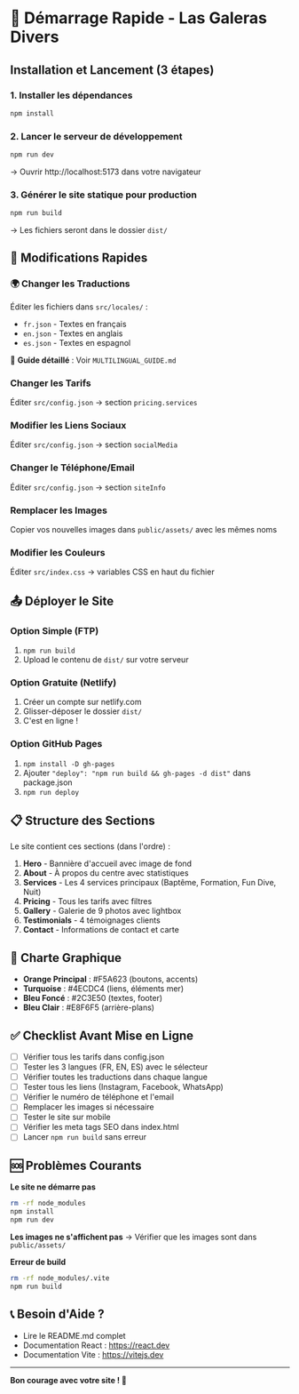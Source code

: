 # 🚀 Démarrage Rapide - Las Galeras Divers

## Installation et Lancement (3 étapes)

### 1. Installer les dépendances
```bash
npm install
```

### 2. Lancer le serveur de développement
```bash
npm run dev
```
→ Ouvrir http://localhost:5173 dans votre navigateur

### 3. Générer le site statique pour production
```bash
npm run build
```
→ Les fichiers seront dans le dossier `dist/`

## 🎯 Modifications Rapides

### 🌍 Changer les Traductions
Éditer les fichiers dans `src/locales/` :
- `fr.json` - Textes en français
- `en.json` - Textes en anglais
- `es.json` - Textes en espagnol

📖 **Guide détaillé** : Voir `MULTILINGUAL_GUIDE.md`

### Changer les Tarifs
Éditer `src/config.json` → section `pricing.services`

### Modifier les Liens Sociaux
Éditer `src/config.json` → section `socialMedia`

### Changer le Téléphone/Email
Éditer `src/config.json` → section `siteInfo`

### Remplacer les Images
Copier vos nouvelles images dans `public/assets/` avec les mêmes noms

### Modifier les Couleurs
Éditer `src/index.css` → variables CSS en haut du fichier

## 📤 Déployer le Site

### Option Simple (FTP)
1. `npm run build`
2. Upload le contenu de `dist/` sur votre serveur

### Option Gratuite (Netlify)
1. Créer un compte sur netlify.com
2. Glisser-déposer le dossier `dist/`
3. C'est en ligne !

### Option GitHub Pages
1. `npm install -D gh-pages`
2. Ajouter `"deploy": "npm run build && gh-pages -d dist"` dans package.json
3. `npm run deploy`

## 📋 Structure des Sections

Le site contient ces sections (dans l'ordre) :
1. **Hero** - Bannière d'accueil avec image de fond
2. **About** - À propos du centre avec statistiques
3. **Services** - Les 4 services principaux (Baptême, Formation, Fun Dive, Nuit)
4. **Pricing** - Tous les tarifs avec filtres
5. **Gallery** - Galerie de 9 photos avec lightbox
6. **Testimonials** - 4 témoignages clients
7. **Contact** - Informations de contact et carte

## 🎨 Charte Graphique

- **Orange Principal** : #F5A623 (boutons, accents)
- **Turquoise** : #4ECDC4 (liens, éléments mer)
- **Bleu Foncé** : #2C3E50 (textes, footer)
- **Bleu Clair** : #E8F6F5 (arrière-plans)

## ✅ Checklist Avant Mise en Ligne

- [ ] Vérifier tous les tarifs dans config.json
- [ ] Tester les 3 langues (FR, EN, ES) avec le sélecteur
- [ ] Vérifier toutes les traductions dans chaque langue
- [ ] Tester tous les liens (Instagram, Facebook, WhatsApp)
- [ ] Vérifier le numéro de téléphone et l'email
- [ ] Remplacer les images si nécessaire
- [ ] Tester le site sur mobile
- [ ] Vérifier les meta tags SEO dans index.html
- [ ] Lancer `npm run build` sans erreur

## 🆘 Problèmes Courants

**Le site ne démarre pas**
```bash
rm -rf node_modules
npm install
npm run dev
```

**Les images ne s'affichent pas**
→ Vérifier que les images sont dans `public/assets/`

**Erreur de build**
```bash
rm -rf node_modules/.vite
npm run build
```

## 📞 Besoin d'Aide ?

- Lire le README.md complet
- Documentation React : https://react.dev
- Documentation Vite : https://vitejs.dev

---

**Bon courage avec votre site ! 🌊**


